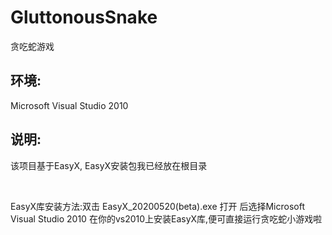 # GluttonousSnake
贪吃蛇游戏

## 环境:  
  Microsoft Visual Studio 2010

## 说明: 
该项目基于EasyX, EasyX安装包我已经放在根目录

<br/>

EasyX库安装方法:双击 EasyX_20200520(beta).exe 打开 后选择Microsoft Visual Studio 2010 在你的vs2010上安装EasyX库,便可直接运行贪吃蛇小游戏啦
